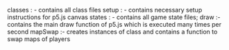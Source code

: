 classes : - contains all class files
setup : - contains necessary setup instructions for p5.js canvas
states : - contains all game state files;
draw :- contains the main draw function of p5.js which is executed many times per second
mapSwap :- creates instances of class and contains a function to swap maps of players
